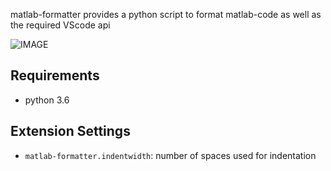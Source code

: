 matlab-formatter provides a python script to format matlab-code as well as the required VScode api

![IMAGE](https://github.com/affenwiesel/matlab-formatter-vscode/raw/master/images/example.gif)

## Requirements
- python 3.6

## Extension Settings
* `matlab-formatter.indentwidth`: number of spaces used for indentation
